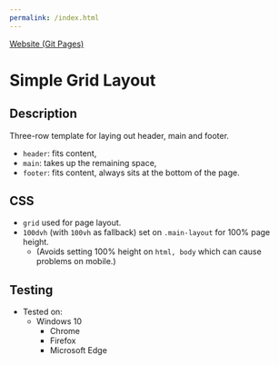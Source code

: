 ```yaml
---
permalink: /index.html
---
```


[Website (Git Pages)](https://chrisnajman.github.io/simple-grid-layout)

# Simple Grid Layout

## Description

Three-row template for laying out header, main and footer.

- `header`: fits content,
- `main`: takes up the remaining space,
- `footer`: fits content, always sits at the bottom of the page.

## CSS

- `grid` used for page layout.
- `100dvh` (with `100vh` as fallback) set on `.main-layout` for 100% page height.
  - (Avoids setting 100% height on `html, body` which can cause problems on mobile.)

## Testing

- Tested on:
  - Windows 10
    - Chrome
    - Firefox
    - Microsoft Edge
